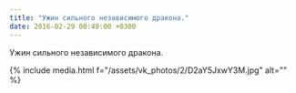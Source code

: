 ```yaml
---
title: "Ужин сильного независимого дракона."
date: 2016-02-29 00:49:00 +0300
---
```


Ужин сильного независимого дракона.

{% include media.html f="/assets/vk_photos/2/D2aY5JxwY3M.jpg" alt="" %}
